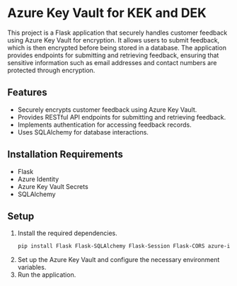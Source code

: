 # Azure Key Vault for KEK and DEK

This project is a Flask application that securely handles customer feedback using Azure Key Vault for encryption. It allows users to submit feedback, which is then encrypted before being stored in a database. The application provides endpoints for submitting and retrieving feedback, ensuring that sensitive information such as email addresses and contact numbers are protected through encryption.

## Features
- Securely encrypts customer feedback using Azure Key Vault.
- Provides RESTful API endpoints for submitting and retrieving feedback.
- Implements authentication for accessing feedback records.
- Uses SQLAlchemy for database interactions.

## Installation Requirements
- Flask
- Azure Identity
- Azure Key Vault Secrets
- SQLAlchemy

## Setup
1. Install the required dependencies.
   ```bash
   pip install Flask Flask-SQLAlchemy Flask-Session Flask-CORS azure-identity azure-keyvault-keys pycryptodome
   ```
2. Set up the Azure Key Vault and configure the necessary environment variables.
3. Run the application.